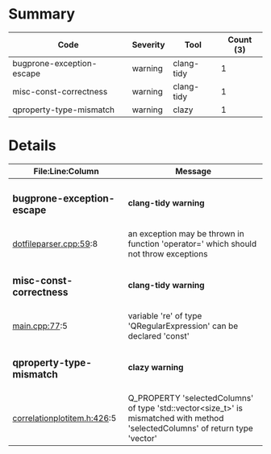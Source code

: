 # Summary
| Code | Severity | Tool | Count (3) |
|---|---|---|---|
| bugprone-exception-escape | warning | clang-tidy | 1 |
| misc-const-correctness | warning | clang-tidy | 1 |
| qproperty-type-mismatch | warning | clazy | 1 |
# Details
| File:Line:Column | Message |
|---|---|
| <h3>bugprone-exception-escape</h3> | <h4>clang-tidy warning</h4> |
| [dotfileparser.cpp:59](https://github.com/graphia-app/graphia/blame/master/source/shared/loading/dotfileparser.cpp#L59 "source/shared/loading/dotfileparser.cpp:59"):8 | an exception may be thrown in function 'operator=' which should not throw exceptions |
| <h3>misc-const-correctness</h3> | <h4>clang-tidy warning</h4> |
| [main.cpp:77](https://github.com/graphia-app/graphia/blame/master/source/updater/main.cpp#L77 "source/updater/main.cpp:77"):5 | variable 're' of type 'QRegularExpression' can be declared 'const' |
| <h3>qproperty-type-mismatch</h3> | <h4>clazy warning</h4> |
| [correlationplotitem.h:426](https://github.com/graphia-app/graphia/blame/master/source/plugins/correlation/correlationplotitem.h#L426 "source/plugins/correlation/correlationplotitem.h:426"):5 | Q_PROPERTY 'selectedColumns' of type 'std::vector<size_t>' is mismatched with method 'selectedColumns' of return type 'vector<unsignedlong>' |
